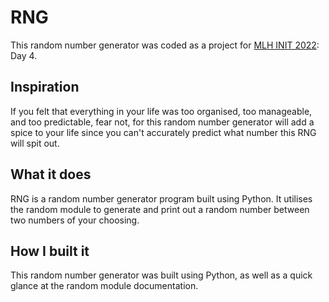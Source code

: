 # RNG

This random number generator was coded as a project for [MLH INIT 2022](https://init.mlh.io): Day 4.

## Inspiration
If you felt that everything in your life was too organised, too manageable, and too predictable, fear not, for this random number generator will add a spice to your life since you can't accurately predict what number this RNG will spit out.

## What it does
RNG is a random number generator program built using Python. It utilises the random module to generate and print out a random number between two numbers of your choosing.

## How I built it
This random number generator was built using Python, as well as a quick glance at the random module documentation.